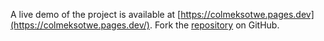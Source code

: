 A live demo of the project is available at [https://colmeksotwe.pages.dev](https://colmeksotwe.pages.dev/).
Fork the [repository](https://github.com/jojtoview) on GitHub.